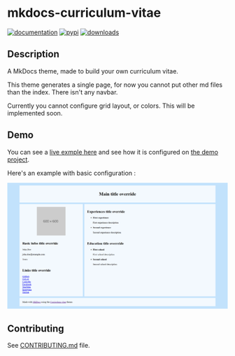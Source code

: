 # mkdocs-curriculum-vitae

[![documentation](https://img.shields.io/badge/docs-mkdocs--curriculum--vitae-blue.svg?style=flat)](https://paul-riviere.github.io/mkdocs-curriculum-vitae/)
[![pypi](https://img.shields.io/pypi/v/mkdocs-curriculum-vitae.svg)](https://pypi.org/project/mkdocs-curriculum-vitae/)
[![downloads](https://img.shields.io/pypi/dm/mkdocs-curriculum-vitae.svg)](https://pypi.org/project/mkdocs-curriculum-vitae/)

## Description

A MkDocs theme, made to build your own curriculum vitae.

This theme generates a single page, for now you cannot put other md files than the index. There isn't any navbar.

Currently you cannot configure grid layout, or colors. This will be implemented soon.

## Demo

You can see a [live exmple here](https://paul-riviere.github.io/mkdocs-curriculum-vitae-example/) and see how it is configured on [the demo project](https://github.com/Paul-Riviere/mkdocs-curriculum-vitae-example).

Here's an example with basic configuration :

![](docs/assets/example.png)

## Contributing

See [CONTRIBUTING.md](CONTRIBUTING.md) file.